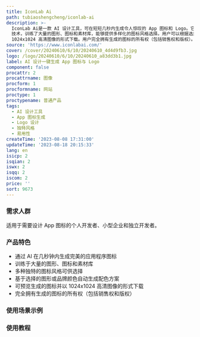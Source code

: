 ```yaml
---
title: IconLab Ai
path: tubiaoshengcheng/iconlab-ai
description: >-
  IconLab Ai是一款 AI 设计工具，可在短短几秒内生成令人惊叹的 App 图标和 Logo。它使用 AI
  技术，训练了大量的图形、图标和素材库，能够提供多样化的图标风格选择。用户可以根据选择的图形或品牌颜色自动生成配色方案。生成的图标可预览并以
  1024x1024 高清图像的形式下载。用户完全拥有生成的图标的所有权（包括销售权和版权）。Icon Generator 已受到 1600 多个客户的信任。
source: 'https://www.iconlabai.com/'
cover: /cover/20240610/6/10/20240610_4d4d9fb3.jpg
logo: /logo/20240610/6/10/20240610_a83dd3b1.jpg
label: AI 设计一键生成 App 图标与 Logo
component: false
procattr: 2
procattrname: 图像
procform: 1
procformname: 网站
proctype: 1
proctypename: 普通产品
tags:
  - AI 设计工具
  - App 图标生成
  - Logo 设计
  - 独特风格
  - 易用性
createTime: '2023-08-08 17:31:00'
updateTime: '2023-08-18 20:15:33'
lang: en
isicp: 2
isqian: 2
iswx: 2
isqq: 2
iscom: 2
price: ''
sort: 9673
---
```




### 需求人群
适用于需要设计 App 图标的个人开发者、小型企业和独立开发者。

### 产品特色
* 通过 AI 在几秒钟内生成完美的应用程序图标
* 训练于大量的图形、图标和素材库
* 多种独特的图标风格可供选择
* 基于选择的图形或品牌颜色自动生成配色方案
* 可预览生成的图标并以 1024x1024 高清图像的形式下载
* 完全拥有生成的图标的所有权（包括销售权和版权）

### 使用场景示例


### 使用教程


  
